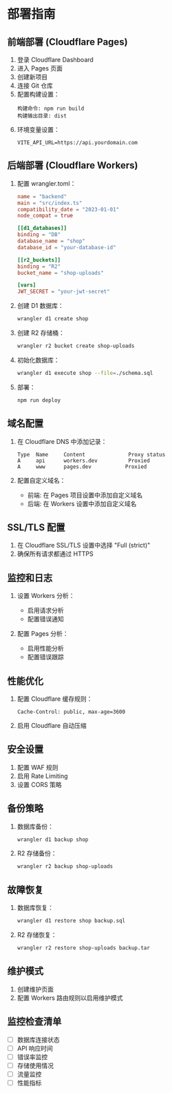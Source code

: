 # 部署指南

## 前端部署 (Cloudflare Pages)

1. 登录 Cloudflare Dashboard
2. 进入 Pages 页面
3. 创建新项目
4. 连接 Git 仓库
5. 配置构建设置：
   ```
   构建命令: npm run build
   构建输出目录: dist
   ```
6. 环境变量设置：
   ```
   VITE_API_URL=https://api.yourdomain.com
   ```

## 后端部署 (Cloudflare Workers)

1. 配置 wrangler.toml：
   ```toml
   name = "backend"
   main = "src/index.ts"
   compatibility_date = "2023-01-01"
   node_compat = true

   [[d1_databases]]
   binding = "DB"
   database_name = "shop"
   database_id = "your-database-id"

   [[r2_buckets]]
   binding = "R2"
   bucket_name = "shop-uploads"

   [vars]
   JWT_SECRET = "your-jwt-secret"
   ```

2. 创建 D1 数据库：
   ```bash
   wrangler d1 create shop
   ```

3. 创建 R2 存储桶：
   ```bash
   wrangler r2 bucket create shop-uploads
   ```

4. 初始化数据库：
   ```bash
   wrangler d1 execute shop --file=./schema.sql
   ```

5. 部署：
   ```bash
   npm run deploy
   ```

## 域名配置

1. 在 Cloudflare DNS 中添加记录：
   ```
   Type  Name     Content              Proxy status
   A     api      workers.dev          Proxied
   A     www      pages.dev           Proxied
   ```

2. 配置自定义域名：
   - 前端: 在 Pages 项目设置中添加自定义域名
   - 后端: 在 Workers 设置中添加自定义域名

## SSL/TLS 配置

1. 在 Cloudflare SSL/TLS 设置中选择 "Full (strict)"
2. 确保所有请求都通过 HTTPS

## 监控和日志

1. 设置 Workers 分析：
   - 启用请求分析
   - 配置错误通知

2. 配置 Pages 分析：
   - 启用性能分析
   - 配置错误跟踪

## 性能优化

1. 配置 Cloudflare 缓存规则：
   ```
   Cache-Control: public, max-age=3600
   ```

2. 启用 Cloudflare 自动压缩

## 安全设置

1. 配置 WAF 规则
2. 启用 Rate Limiting
3. 设置 CORS 策略

## 备份策略

1. 数据库备份：
   ```bash
   wrangler d1 backup shop
   ```

2. R2 存储备份：
   ```bash
   wrangler r2 backup shop-uploads
   ```

## 故障恢复

1. 数据库恢复：
   ```bash
   wrangler d1 restore shop backup.sql
   ```

2. R2 存储恢复：
   ```bash
   wrangler r2 restore shop-uploads backup.tar
   ```

## 维护模式

1. 创建维护页面
2. 配置 Workers 路由规则以启用维护模式

## 监控检查清单

- [ ] 数据库连接状态
- [ ] API 响应时间
- [ ] 错误率监控
- [ ] 存储使用情况
- [ ] 流量监控
- [ ] 性能指标 